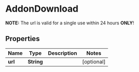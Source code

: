 

# AddonDownload

**NOTE:** The url is valid for a single use within 24 hours **ONLY**!

## Properties

Name | Type | Description | Notes
------------ | ------------- | ------------- | -------------
**url** | **String** |  |  [optional]



